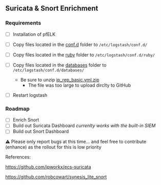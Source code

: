 ## Suricata & Snort Enrichment

### Requirements 
- [ ] Installation of pfELK
- [ ] Copy files located in the [conf.d](https://github.com/pfelk/pfelk/tree/master/experimental/conf.d) folder to `/etc/logstash/conf.d/`
- [ ] Copy files located in the [ruby](https://github.com/pfelk/pfelk/tree/master/experimental/conf.d/ruby) folder to `/etc/logstash/conf.d/ruby/`
- [ ] Copy files located in the [databases](https://github.com/pfelk/pfelk/tree/master/experimental/conf.d/databases) folder to `/etc/logstash/conf.d/databases/`
  - Be sure to unzip [ip_rep_basic.yml.zip](https://github.com/pfelk/pfelk/raw/master/experimental/conf.d/databases/ip_rep_basic.yml.zip)
    - The file was too large to upload dirclty to GitHub

- [ ] Restart logstash 

### Roadmap
- [ ] Enrich Snort 
- [ ] Build out Suricata Dashboard *currenlty works with the built-in SIEM*
- [ ] Build out Snort Dashboard 

 :warning: Please only report bugs at this time... and feel free to contribute (enhance) as the rollout for this is low priority

References:

https://github.com/ipworkx/ecs-suricata

https://github.com/robcowart/synesis_lite_snort
